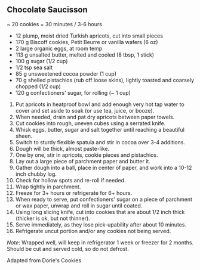 ## Chocolate Saucisson

~ 20 cookies = 30 minutes / 3-6 hours

* 12 plump, moist dried Turkish apricots, cut into small pieces
* 170 g Biscoff cookies, Petit Beurre or vanilla wafers (6 oz)
* 2 large organic eggs, at room temp
* 113 g unsalted butter, melted and cooled (8 tbsp, 1 stick)
* 100 g sugar (1/2 cup)
* 1/2 tsp sea salt
* 85 g unsweetened cocoa powder (1 cup)
* 70 g shelled pistachios (rub off loose skins), lightly toasted and coarsely chopped (1/2 cup)
* 120 g confectioners' sugar, for rolling (~ 1 cup)

1. Put apricots in heatproof bowl and add enough very hot tap water to cover and set aside to soak (or use tea, juice, or booze).
2. When needed, drain and pat dry apricots between paper towels.
3. Cut cookies into rough, uneven cubes using a serrated knife.
4. Whisk eggs, butter, sugar and salt together until reaching a beautiful sheen.
5. Switch to sturdy flexible spatula and stir in cocoa over 3-4 additions.
6. Dough will be thick, almost paste-like.
7. One by one, stir in apricots, cookie pieces and pistachios.
8. Lay out a large piece of parchment paper and butter it.
9. Gather dough into a ball, place in center of paper, and work into a 10-12 inch chubby log.
10. Check for hollow spots and re-roll if needed.
11. Wrap tightly in parchment.
12. Freeze for 3+ hours or refrigerate for 6+ hours.
13. When ready to serve, put confectioners' sugar on a piece of parchment or wax paper, unwrap and roll in sugar until coated.
14. Using long slicing knife, cut into cookies that are about 1/2 inch thick (thicker is ok, but not thinner).
15. Serve immediately, as they lose pick-upability after about 10 minutes.
16. Refrigerate uncut portion and/or any cookies not being served.

*Note*: Wrapped well, will keep in refrigerator 1 week or freezer for 2 months. Should be cut and served cold, so do not defrost.

Adapted from Dorie's Cookies
